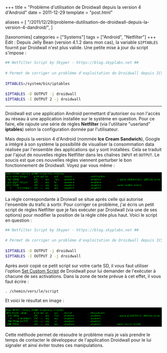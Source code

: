 +++
title = "Problème d'utilisation de Droidwall depuis la version 4 d'Android"
date = 2011-12-29
template = "post.html"

aliases = [
  "/2011/12/29/probleme-dutilisation-de-droidwall-depuis-la-version-4-dandroid/",
]

[taxonomies]
categories = ["Systems"]
tags = ["Android", "Netfilter"]
+++
Edit : Depuis Jelly Bean (version 4.1.2 dans mon cas), la variable `$IPTABLES`
fournit par Droidwall n'est plus valide. Une petite mise à jour du script
s'impose :

```bash
## Netfilter Script by Skyper - https://blog.skyplabs.net ##

# Permet de corriger un problème d'exploitation de Droidwall depuis ICS.

IPTABLES=/system/bin/iptables

$IPTABLES -D OUTPUT -j droidwall
$IPTABLES -I OUTPUT 2 -j droidwall
```

* * *

Droidwall est une application Android permettant d'autoriser ou non l'accès au
réseau à une application installée sur le système en question. Pour ce faire,
elle rajoute une série de règles **Netfilter** (via l'utilitaire "userland"
**iptables**) selon la configuration donnée par l'utilisateur.

<!-- more -->

Mais depuis la version 4 d'Android (nommée **Ice Cream Sandwich**), Google a
intégré à son système la possibilité de visualiser la consommation data réalisée
par l'ensemble des applications qui y sont installées. Cela se traduit par
l'ajout de nouvelles règles Netfilter dans les chaînes `INPUT` et `OUTPUT`. Le
soucis est que ces nouvelles règles viennent perturber le bon fonctionnement de
Droidwall. Voyez par vous même :

![Screenshot Netfilter Android - before](probleme-droidwall-1.png)

La règle correspondante à Droiwall se situe après celle qui autorise l'ensemble
du trafic à sortir. Pour corriger ce problème, j'ai écris un petit script de
règles Netfilter que je fais exécuter par Droidwall (via une de ses options)
pour modifier la position de la règle citée plus haut. Voici le script en
question :

```bash
## Netfilter Script by Skyper - https://blog.skyplabs.net ##

# Permet de corriger un problème d'exploitation de Droidwall depuis ICS.

$IPTABLES -D OUTPUT -j droidwall
$IPTABLES -I OUTPUT 2 -j droidwall
```

Après avoir copié ce petit script sur votre carte SD, il vous faut utiliser
l'option [Set Custom Script][droidwall-custom-script] de Droidwall pour lui
demander de l'exécuter à chacune de ses activations. Dans la zone de texte
prévue à cet effet, il vous faut écrire :

```
. /chemin/vers/le/script
```

Et voici le résultat en image :

![Screenshot Netfilter Android - after](probleme-droidwall-2.png)

Cette méthode permet de résoudre le problème mais je vais prendre le temps de
contacter le développeur de l'application Droidwall pour le lui signaler et
ainsi éviter toutes ces manipulations.

 [droidwall-custom-script]: https://code.google.com/p/droidwall/wiki/CustomScripts "Set Custom Script"
